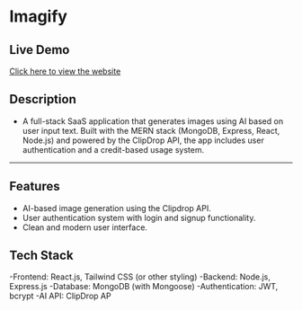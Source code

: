 # Imagify

## Live Demo
[Click here to view the website](https://imagify-frontend-usb0.onrender.com) <!-- Replace # with the actual live demo link -->

## Description
- A full-stack SaaS application that generates images using AI based on user input text. Built with the MERN stack (MongoDB, Express, React, Node.js) and powered by the ClipDrop API, the app includes user 
authentication and a credit-based usage system.
---

## Features
- AI-based image generation using the Clipdrop API.
- User authentication system with login and signup functionality.
- Clean and modern user interface.

## Tech Stack
-Frontend: React.js, Tailwind CSS (or other styling)
-Backend: Node.js, Express.js
-Database: MongoDB (with Mongoose)
-Authentication: JWT, bcrypt
-AI API: ClipDrop AP
